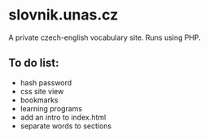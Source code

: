 # slovnik.unas.cz
A private czech-english vocabulary site. Runs using PHP.

## To do list:
- hash password
- css site view
- bookmarks
- learning programs
- add an intro to index.html
- separate words to sections
